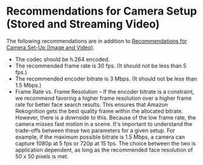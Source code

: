 # Recommendations for Camera Setup \(Stored and Streaming Video\)<a name="recommendations-camera-stored-streaming-video"></a>

The following recommendations are in addition to [Recommendations for Camera Set\-Up \(Image and Video\)](recommendations-camera-image-video.md)\.
+ The codec should be h\.264 encoded\.
+ The recommended frame rate is 30 fps\. \(It should not be less than 5 fps\.\)
+ The recommended encoder bitrate is 3 Mbps\. \(It should not be less than 1\.5 Mbps\.\)
+ Frame Rate vs\. Frame Resolution – If the encoder bitrate is a constraint, we recommend favoring a higher frame resolution over a higher frame rate for better face search results\. This ensures that Amazon Rekognition gets the best quality frame within the allocated bitrate\. However, there is a downside to this\. Because of the low frame rate, the camera misses fast motion in a scene\. It's important to understand the trade\-offs between these two parameters for a given setup\. For example, if the maximum possible bitrate is 1\.5 Mbps, a camera can capture 1080p at 5 fps or 720p at 15 fps\. The choice between the two is application dependent, as long as the recommended face resolution of 50 x 50 pixels is met\.